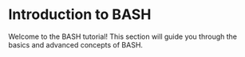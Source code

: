 # Introduction to BASH

Welcome to the BASH tutorial! This section will guide you through the basics and advanced concepts of BASH.
